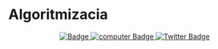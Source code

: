 # Algoritmizacia
<div id="badges" align="center">
  <a href="https://docs.google.com/document/d/1gSQgqnEO5RZiQ0fnucTDvoL79OACgUtZl2idqmJ619A/edit?usp=sharing">
    <img src="https://img.shields.io/badge/конспект-black?style=for-the-badge&logo=pen&logoColor=white" alt="Badge"/>
  </a>
  <a href="https://drive.google.com/drive/folders/1KQCR0-aPK_FP8XVTbpYnpEWfyIPGP0vX?usp=sharing">
    <img src="https://img.shields.io/badge/Ермилова-black?style=for-the-badge&logo=computer&logoColor=white" alt="computer Badge"/>
  </a>
  <a href="https://cybershoke.net/ru/profile/76561199493640123">
    <img src="https://img.shields.io/badge/cybershoke-black?style=for-the-badge&logo=cybershoke&logoColor=white" alt="Twitter Badge"/>
  </a>
</div >
<div align="center">
